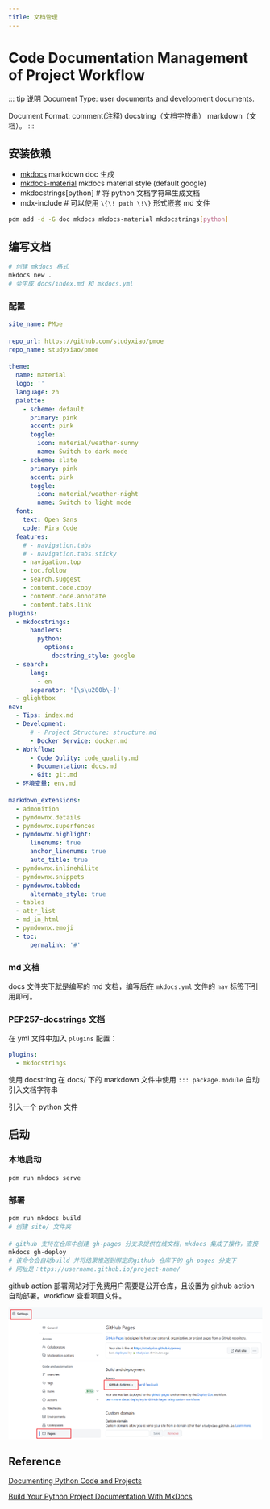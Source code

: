 ```yaml
---
title: 文档管理
---
```

# Code Documentation Management of Project Workflow

::: tip 说明
Document Type: user documents and development documents.

Document Format: comment(注释) docstring（文档字符串） markdown（文档）。
:::

## 安装依赖

- [mkdocs](https://github.com/mkdocs/mkdocs)  markdown doc 生成
- [mkdocs-material](https://squidfunk.github.io/mkdocs-material/customization/)  mkdocs material style (default google)
- mkdocstrings[python]  # 将 python 文档字符串生成文档
- mdx-include  # 可以使用 `\{\! path \!\}` 形式嵌套 md 文件

```sh
pdm add -d -G doc mkdocs mkdocs-material mkdocstrings[python]
```
## 编写文档

```bash
# 创建 mkdocs 格式
mkdocs new .
# 会生成 docs/index.md 和 mkdocs.yml
```

### 配置

```yaml
site_name: PMoe

repo_url: https://github.com/studyxiao/pmoe
repo_name: studyxiao/pmoe

theme:
  name: material
  logo: ''
  language: zh
  palette:
    - scheme: default
      primary: pink
      accent: pink
      toggle:
        icon: material/weather-sunny
        name: Switch to dark mode
    - scheme: slate
      primary: pink
      accent: pink
      toggle:
        icon: material/weather-night
        name: Switch to light mode
  font:
    text: Open Sans
    code: Fira Code
  features:
    # - navigation.tabs
    # - navigation.tabs.sticky
    - navigation.top
    - toc.follow
    - search.suggest
    - content.code.copy
    - content.code.annotate
    - content.tabs.link
plugins:
  - mkdocstrings:
      handlers:
        python:
          options:
            docstring_style: google
  - search:
      lang:
        - en
      separator: '[\s\u200b\-]'
  - glightbox
nav:
  - Tips: index.md
  - Development:
      # - Project Structure: structure.md
      - Docker Service: docker.md
  - Workflow:
      - Code Qulity: code_quality.md
      - Documentation: docs.md
      - Git: git.md
  - 环境变量: env.md

markdown_extensions:
  - admonition
  - pymdownx.details
  - pymdownx.superfences
  - pymdownx.highlight:
      linenums: true
      anchor_linenums: true
      auto_title: true
  - pymdownx.inlinehilite
  - pymdownx.snippets
  - pymdownx.tabbed:
      alternate_style: true
  - tables
  - attr_list
  - md_in_html
  - pymdownx.emoji
  - toc:
      permalink: '#'
```

### md 文档

docs 文件夹下就是编写的 md 文档，编写后在 `mkdocs.yml` 文件的 `nav` 标签下引用即可。

### [PEP257-docstrings](https://peps.python.org/pep-0257/) 文档

在 yml 文件中加入 `plugins` 配置：
```yaml
plugins:
  - mkdocstrings
```

使用 docstring
在 docs/ 下的 markdown 文件中使用 `::: package.module` 自动引入文档字符串

引入一个 python 文件

## 启动

### 本地启动

```bash
pdm run mkdocs serve
```

### 部署

```bash
pdm run mkdocs build
# 创建 site/ 文件夹

# github 支持在仓库中创建 gh-pages 分支来提供在线文档，mkdocs 集成了操作，直接
mkdocs gh-deploy
# 该命令会自动build 并将结果推送到绑定的github 仓库下的 gh-pages 分支下
# 网址是：ttps://username.github.io/project-name/
```

github action 部署网站对于免费用户需要是公开仓库，且设置为 github action 自动部署。workflow 查看项目文件。

![github page](./images/github_page.png)

## Reference

[Documenting Python Code and Projects](https://testdriven.io/blog/documenting-python/)

[Build Your Python Project Documentation With MkDocs](https://realpython.com/python-project-documentation-with-mkdocs/)
